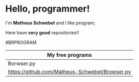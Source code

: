 # Hello, programmer!

I'm **Matheus Schwebel** and I like program;

Here have **very good** repositories!!

#BRPROGRAM

| My free programs |
|-------------------|
| Borwser.py | Porthon |
| https://github.com/Matheus-Schwebel/Browser.py | https://github.com/Matheus-Schwebel
